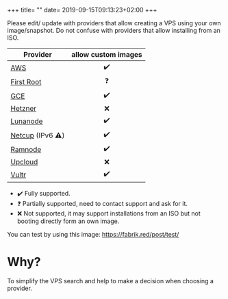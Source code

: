 +++
title= ""
date= 2019-09-15T09:13:23+02:00
+++

Please edit/ update with providers that allow creating a VPS using your own
image/snapshot. Do not confuse with providers that allow installing from an ISO.

| Provider | allow custom images |
|----------|:-------------:|
| [AWS](http://aws.amazon.com) | :heavy_check_mark: |
| [First Root](https://first-root.com) |  :question:  |
| [GCE](https://cloud.google.com/compute/) | :heavy_check_mark: |
| [Hetzner](https://hetzner.com) |  :x:  |
| [Lunanode](https://lunanode.com) |  :heavy_check_mark:  |
| [Netcup](https://netcup.eu) (IPv6 :warning:) |  :heavy_check_mark:  |
| [Ramnode](https://ramnode.com) |  :heavy_check_mark:  |
| [Upcloud](https://upcloud.com/) |  :x:  |
| [Vultr](https://vultr.com) |  :heavy_check_mark:  |

* :heavy_check_mark: Fully supported.
* :question: Partially supported, need to contact support and ask for it.
* :x: Not supported, it may support installations from an ISO but not booting directly form an own image.

You can test by using this image: https://fabrik.red/post/test/


# Why?

To simplify the VPS search and help to make a decision when choosing a provider.
